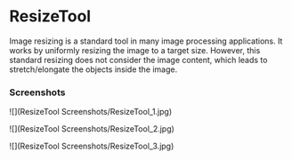 # ResizeTool

Image resizing is a standard tool in many image processing applications. 
It works by uniformly resizing the image to a target size. However, this standard resizing does not consider the image content, 
which leads to stretch/elongate the objects inside the image.

### Screenshots

![](ResizeTool Screenshots/ResizeTool_1.jpg)

![](ResizeTool Screenshots/ResizeTool_2.jpg)

![](ResizeTool Screenshots/ResizeTool_3.jpg)

